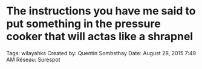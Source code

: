 # The instructions you have me said to put something in the pressure cooker that will actas like a shrapnel

Tags: wilayahks
Created by: Quentin Sombsthay
Date: August 28, 2015 7:49 AM
Réseau: Surespot